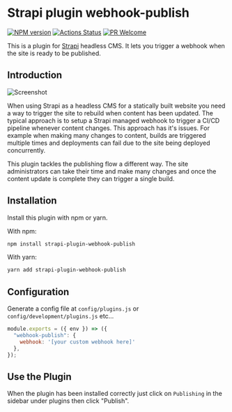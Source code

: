 # Strapi plugin webhook-publish

[![NPM version][npm-image]][npm-url]
[![Actions Status][ci-image]][ci-url]
[![PR Welcome][npm-downloads-image]][npm-downloads-url]

This is a plugin for [Strapi](https://github.com/strapi/strapi) headless CMS. It lets you trigger a webhook when the site is ready to be published.

## Introduction

![Screenshot](./docs/screenshot.png "Plugin Screenshot")

When using Strapi as a headless CMS for a statically built website you need a way to trigger the site to rebuild when content has been updated. The typical approach is to setup a Strapi managed webhook to trigger a CI/CD pipeline whenever content changes. This approach has it's issues. For example when making many changes to content, builds are triggered multiple times and deployments can fail due to the site being deployed concurrently.

This plugin tackles the publishing flow a different way. The site administrators can take their time and make many changes and once the content update is complete they can trigger a single build.

## Installation

Install this plugin with npm or yarn.

With npm:

```bash
npm install strapi-plugin-webhook-publish
```

With yarn:

```bash
yarn add strapi-plugin-webhook-publish
```

## Configuration

Generate a config file at `config/plugins.js` or `config/development/plugins.js` etc...

```javascript
module.exports = ({ env }) => ({
  "webhook-publish": {
    webhook: '[your custom webhook here]'  
  },
});
```

## Use the Plugin

When the plugin has been installed correctly just click on `Publishing` in the sidebar under plugins then click "Publish".

[npm-image]: https://img.shields.io/npm/v/strapi-plugin-wehbook-publish.svg?style=flat-square&logo=react
[npm-url]: https://npmjs.org/package/strapi-plugin-wehbook-publish
[npm-downloads-image]: https://img.shields.io/npm/dm/strapi-plugin-wehbook-publish.svg
[npm-downloads-url]: https://npmcharts.com/compare/strapi-plugin-wehbook-publish?minimal=true
[ci-image]: https://github.com/Sam-Apostel/strapi-plugin-wehbook-publish/workflows/Test/badge.svg
[ci-url]: https://github.com/Sam-Apostel/strapi-plugin-wehbook-publish/actions
